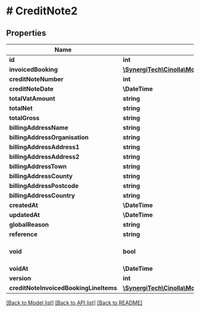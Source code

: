 # # CreditNote2

## Properties

Name | Type | Description | Notes
------------ | ------------- | ------------- | -------------
**id** | **int** |  |
**invoicedBooking** | [**\SynergiTech\Cinolla\Model\CreditNote2InvoicedBooking**](CreditNote2InvoicedBooking.md) |  | [optional]
**creditNoteNumber** | **int** |  |
**creditNoteDate** | **\DateTime** |  |
**totalVatAmount** | **string** |  | [optional]
**totalNet** | **string** |  | [optional]
**totalGross** | **string** |  | [optional]
**billingAddressName** | **string** |  | [optional]
**billingAddressOrganisation** | **string** |  | [optional]
**billingAddressAddress1** | **string** |  | [optional]
**billingAddressAddress2** | **string** |  | [optional]
**billingAddressTown** | **string** |  | [optional]
**billingAddressCounty** | **string** |  | [optional]
**billingAddressPostcode** | **string** |  | [optional]
**billingAddressCountry** | **string** |  | [optional]
**createdAt** | **\DateTime** |  |
**updatedAt** | **\DateTime** |  |
**globalReason** | **string** |  | [optional]
**reference** | **string** |  | [optional]
**void** | **bool** |  | [optional] [default to false]
**voidAt** | **\DateTime** |  | [optional]
**version** | **int** |  | [optional]
**creditNoteInvoicedBookingLineItems** | [**\SynergiTech\Cinolla\Model\CreditNoteInvoicedBookingLineItem2[]**](CreditNoteInvoicedBookingLineItem2.md) |  |

[[Back to Model list]](../../README.md#models) [[Back to API list]](../../README.md#endpoints) [[Back to README]](../../README.md)
